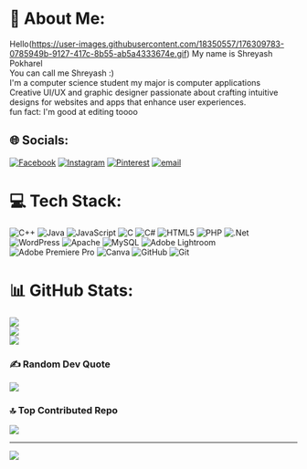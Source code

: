 # 💫 About Me:
Hello(https://user-images.githubusercontent.com/18350557/176309783-0785949b-9127-417c-8b55-ab5a4333674e.gif) My name is Shreyash Pokharel <br>You can call me Shreyash :)<br>I'm a computer science student my major is computer applications <br>Creative UI/UX and graphic designer passionate about crafting intuitive designs for websites and apps that enhance user experiences.<br>fun fact: I'm good at editing toooo 


## 🌐 Socials:
[![Facebook](https://img.shields.io/badge/Facebook-%231877F2.svg?logo=Facebook&logoColor=white)](https://facebook.com/https://www.facebook.com/shreyash.pokharel.2025) [![Instagram](https://img.shields.io/badge/Instagram-%23E4405F.svg?logo=Instagram&logoColor=white)](https://instagram.com/777.shreyashhh) [![Pinterest](https://img.shields.io/badge/Pinterest-%23E60023.svg?logo=Pinterest&logoColor=white)](https://pinterest.com/pshreyash888) [![email](https://img.shields.io/badge/Email-D14836?logo=gmail&logoColor=white)](mailto:pshreyash888@gmail.com) 

# 💻 Tech Stack:
![C++](https://img.shields.io/badge/c++-%2300599C.svg?style=for-the-badge&logo=c%2B%2B&logoColor=white) ![Java](https://img.shields.io/badge/java-%23ED8B00.svg?style=for-the-badge&logo=openjdk&logoColor=white) ![JavaScript](https://img.shields.io/badge/javascript-%23323330.svg?style=for-the-badge&logo=javascript&logoColor=%23F7DF1E) ![C](https://img.shields.io/badge/c-%2300599C.svg?style=for-the-badge&logo=c&logoColor=white) ![C#](https://img.shields.io/badge/c%23-%23239120.svg?style=for-the-badge&logo=csharp&logoColor=white) ![HTML5](https://img.shields.io/badge/html5-%23E34F26.svg?style=for-the-badge&logo=html5&logoColor=white) ![PHP](https://img.shields.io/badge/php-%23777BB4.svg?style=for-the-badge&logo=php&logoColor=white) ![.Net](https://img.shields.io/badge/.NET-5C2D91?style=for-the-badge&logo=.net&logoColor=white) ![WordPress](https://img.shields.io/badge/WordPress-%23117AC9.svg?style=for-the-badge&logo=WordPress&logoColor=white) ![Apache](https://img.shields.io/badge/apache-%23D42029.svg?style=for-the-badge&logo=apache&logoColor=white) ![MySQL](https://img.shields.io/badge/mysql-4479A1.svg?style=for-the-badge&logo=mysql&logoColor=white) ![Adobe Lightroom](https://img.shields.io/badge/Adobe%20Lightroom-31A8FF.svg?style=for-the-badge&logo=Adobe%20Lightroom&logoColor=white) ![Adobe Premiere Pro](https://img.shields.io/badge/Adobe%20Premiere%20Pro-9999FF.svg?style=for-the-badge&logo=Adobe%20Premiere%20Pro&logoColor=white) ![Canva](https://img.shields.io/badge/Canva-%2300C4CC.svg?style=for-the-badge&logo=Canva&logoColor=white) ![GitHub](https://img.shields.io/badge/github-%23121011.svg?style=for-the-badge&logo=github&logoColor=white) ![Git](https://img.shields.io/badge/git-%23F05033.svg?style=for-the-badge&logo=git&logoColor=white)
# 📊 GitHub Stats:
![](https://github-readme-stats.vercel.app/api?username=ShreyashGG&theme=radical&hide_border=false&include_all_commits=false&count_private=false)<br/>
![](https://nirzak-streak-stats.vercel.app/?user=ShreyashGG&theme=radical&hide_border=false)<br/>
![](https://github-readme-stats.vercel.app/api/top-langs/?username=ShreyashGG&theme=radical&hide_border=false&include_all_commits=false&count_private=false&layout=compact)

### ✍️ Random Dev Quote
![](https://quotes-github-readme.vercel.app/api?type=horizontal&theme=radical)

### 🔝 Top Contributed Repo
![](https://github-contributor-stats.vercel.app/api?username=ShreyashGG&limit=5&theme=dark&combine_all_yearly_contributions=true)

---
[![](https://visitcount.itsvg.in/api?id=ShreyashGG&icon=6&color=5)](https://visitcount.itsvg.in)

<!-- Proudly created with GPRM ( https://gprm.itsvg.in ) -->
